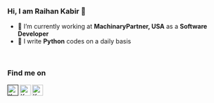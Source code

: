 ### Hi, I am Raihan Kabir 👋


<!-- **rk4bir/rk4bir** is a ✨ _special_ ✨ repository because its `README.md` (this file) appears on your GitHub profile. 
Here are some ideas to get you started:-->

- 🔭 I’m currently working at **MachinaryPartner, USA** as a **Software Developer**
- 🌱 I write **Python** codes on a daily basis
<br/>

### Find me on
<a href="">
  <img align="left" alt="Kabir's Facebook" width="25px" src="https://cdn.jsdelivr.net/npm/simple-icons@v3/icons/facebook.svg" />
</a>
<a href="https://www.linkedin.com/in/rk4bir">
  <img align="left" alt="Kabir's Linkdein" width="25px" src="https://cdn.jsdelivr.net/npm/simple-icons@v3/icons/linkedin.svg" />
</a>
<a href="https://twitter.com/rk4bir">
  <img align="left" alt="Kabir's Medium" width="25px" src="https://cdn.jsdelivr.net/npm/simple-icons@v3/icons/twitter.svg" />
</a>
